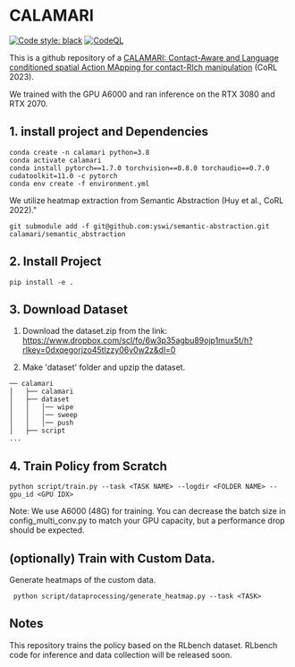 # CALAMARI

<a href="https://github.com/psf/black"><img alt="Code style: black" src="https://img.shields.io/badge/code%20style-black-000000.svg"></a>
[![CodeQL](https://github.com/MMintLab/VIRDO/actions/workflows/codeql-analysis.yml/badge.svg)](https://github.com/MMintLab/VIRDO/actions/workflows/codeql-analysis.yml)


This is a github repository of a [CALAMARI: Contact-Aware and Language conditioned spatial Action MApping for contact-RIch manipulation](https://proceedings.mlr.press/v229/wi23a.html) (CoRL 2023).


We trained with the GPU A6000 and ran inference on the RTX 3080 and RTX 2070.

## 1. install project and Dependencies
```angular2html
conda create -n calamari python=3.8
conda activate calamari
conda install pytorch==1.7.0 torchvision==0.8.0 torchaudio==0.7.0 cudatoolkit=11.0 -c pytorch
conda env create -f environment.yml
```
We utilize heatmap extraction from Semantic Abstraction (Huy et al., CoRL 2022)."
```angular2html
git submodule add -f git@github.com:yswi/semantic-abstraction.git calamari/semantic_abstraction
```

## 2. Install Project
```
pip install -e .
```

## 3. Download Dataset
1. Download the dataset.zip from the link:
https://www.dropbox.com/scl/fo/6w3p35agbu89ojp1mux5t/h?rlkey=0dxqegorjzo45tlzzy06y0w2z&dl=0

2. Make 'dataset' folder and upzip the dataset.

```
── calamari
│   ├── calamari
│   ├── dataset
│   │   │── wipe
│   │   │── sweep
│   │   │── push
│   ├── script
...
```


## 4. Train Policy from Scratch
```
python script/train.py --task <TASK NAME> --logdir <FOLDER NAME> --gpu_id <GPU IDX>
```
Note: We use A6000 (48G) for training. You can decrease the batch size in config_multi_conv.py to match your GPU capacity, but a performance drop should be expected.


## (optionally) Train with Custom Data. 
Generate heatmaps of the custom data.
```
 python script/dataprocessing/generate_heatmap.py --task <TASK>
```

## Notes
This repository trains the policy based on the RLbench dataset. RLbench code for inference and data collection will be released soon.